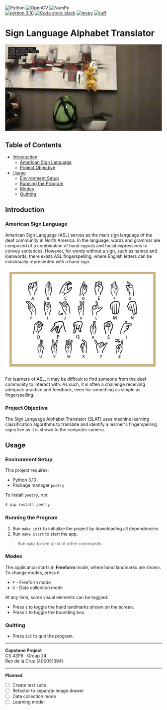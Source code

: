 ![Python](https://img.shields.io/badge/python-3670A0?style=for-the-badge&logo=python&logoColor=ffdd54) 
![OpenCV](https://img.shields.io/badge/opencv-%23white.svg?style=for-the-badge&logo=opencv&logoColor=white)
![NumPy](https://img.shields.io/badge/numpy-%23013243.svg?style=for-the-badge&logo=numpy&logoColor=white)  
[![python 3.10](https://img.shields.io/badge/Python-3.10-3776AB.svg?style=flat&logo=python&logoColor=white)](https://www.python.org)
[![Code style: black](https://img.shields.io/badge/code%20style-black-000000.svg)](https://github.com/psf/black)
[![mypy](https://img.shields.io/badge/type_checker-mypy-teal.svg)](http://mypy-lang.org/)
[![ruff](https://img.shields.io/badge/linter-ruff-red.svg)](https://pypi.org/project/ruff/)


# Sign Language Alphabet Translator  <!-- omit from toc -->

![Demo](docs/assets/demo.gif)

## Table of Contents <!-- omit from toc -->

- [Introduction](#introduction)
  - [American Sign Language](#american-sign-language)
  - [Project Objective](#project-objective)
- [Usage](#usage)
  - [Environment Setup](#environment-setup)
  - [Running the Program](#running-the-program)
  - [Modes](#modes)
  - [Quitting](#quitting)

## Introduction

### American Sign Language

American Sign Language (ASL) serves as the main sign language of the deaf community in North America. In the language, words and grammar are composed of a combination of hand signals and facial expressions to convey sentences. However, for words without a sign, such as names and loanwords, there exists ASL fingerspelling, where English letters can be individually represented with a hand sign.

![Fingerspelling Chart](docs/assets/fingerspelling-chart.png)

For learners of ASL, it may be difficult to find someone from the deaf community to interact with. As such, it is often a challenge receiving adequate practice and feedback, even for something as simple as fingerspelling.

### Project Objective

The Sign Language Alphabet Translator (SLAT) uses machine learning classification algorithms to translate and identify a learner's fingerspelling signs live as it is shown to the computer camera.

## Usage

### Environment Setup

This project requires:
- Python 3.10
- Package manager `poetry`

To install `poetry`, run:

```sh
$ pip install poetry
```

### Running the Program

1. Run `make init` to initialize the project by downloading all dependencies.
2. Run `make start` to start the app.

> Run `make` to see a list of other commands.

### Modes

The application starts in **Freeform** mode, where hand landmarks are shown. To change modes, press `M`.

- `F` - Freeform mode
- `D` - Data collection mode

At any time, some visual elements can be toggled:

- Press `1` to toggle the hand landmarks shown on the screen.
- Press `2` to toggle the bounding box.

### Quitting

- Press `ESC` to quit the program.

----

**Capstone Project**  
CS 4ZP6 · Group 24  
Ren de la Cruz (400051394)

---

**Planned**

- [ ] Create test suite
- [ ] Refactor to separate image drawer
- [ ] Data collection mode
- [ ] Learning model
